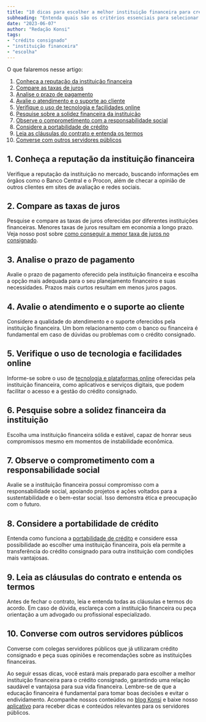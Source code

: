```yaml
---
title: "10 dicas para escolher a melhor instituição financeira para crédito consignado"
subheading: "Entenda quais são os critérios essenciais para selecionar a instituição financeira ideal para o crédito consignado dos servidores públicos"
date: "2023-06-07"
author: "Redação Konsi"
tags:
- "crédito consignado"
- "instituição financeira"
- "escolha"
---
```


O que falaremos nesse artigo:

1. [Conheça a reputação da instituição financeira](#reputacao)
2. [Compare as taxas de juros](#taxa-de-juros)
3. [Analise o prazo de pagamento](#prazo)
4. [Avalie o atendimento e o suporte ao cliente](#atendimento)
5. [Verifique o uso de tecnologia e facilidades online](#tecnologia)
6. [Pesquise sobre a solidez financeira da instituição](#solidez)
7. [Observe o comprometimento com a responsabilidade social](#responsabilidade)
8. [Considere a portabilidade de crédito](#portabilidade)
9. [Leia as cláusulas do contrato e entenda os termos](#contrato)
10. [Converse com outros servidores públicos](#opiniao)

## 1. Conheça a reputação da instituição financeira<a name="reputacao"></a>

Verifique a reputação da instituição no mercado, buscando informações em órgãos como o Banco Central e o Procon, além de checar a opinião de outros clientes em sites de avaliação e redes sociais.

## 2. Compare as taxas de juros<a name="taxa-de-juros"></a>

Pesquise e compare as taxas de juros oferecidas por diferentes instituições financeiras. Menores taxas de juros resultam em economia a longo prazo. Veja nosso post sobre [como conseguir a menor taxa de juros no consignado](/postagens/7-dicas-para-conseguir-a-menor-taxa-de-juros-no-consignado).

## 3. Analise o prazo de pagamento<a name="prazo"></a>

Avalie o prazo de pagamento oferecido pela instituição financeira e escolha a opção mais adequada para o seu planejamento financeiro e suas necessidades. Prazos mais curtos resultam em menos juros pagos.

## 4. Avalie o atendimento e o suporte ao cliente<a name="atendimento"></a>

Considere a qualidade do atendimento e o suporte oferecidos pela instituição financeira. Um bom relacionamento com o banco ou financeira é fundamental em caso de dúvidas ou problemas com o crédito consignado.

## 5. Verifique o uso de tecnologia e facilidades online<a name="tecnologia"></a>

Informe-se sobre o uso de [tecnologia e plataformas online](/postagens/inovaes-tecnolgicas-para-crdito-consignado-como-a-tecnologia-aprimora-sua-experincia) oferecidas pela instituição financeira, como aplicativos e serviços digitais, que podem facilitar o acesso e a gestão do crédito consignado.

## 6. Pesquise sobre a solidez financeira da instituição<a name="solidez"></a>

Escolha uma instituição financeira sólida e estável, capaz de honrar seus compromissos mesmo em momentos de instabilidade econômica.

## 7. Observe o comprometimento com a responsabilidade social<a name="responsabilidade"></a>

Avalie se a instituição financeira possui compromisso com a responsabilidade social, apoiando projetos e ações voltados para a sustentabilidade e o bem-estar social. Isso demonstra ética e preocupação com o futuro.

## 8. Considere a portabilidade de crédito<a name="portabilidade"></a>

Entenda como funciona a [portabilidade de crédito](/postagens/como-fazer-a-portabilidade-de-crdito-consignado-passo-a-passo) e considere essa possibilidade ao escolher uma instituição financeira, pois ela permite a transferência do crédito consignado para outra instituição com condições mais vantajosas.

## 9. Leia as cláusulas do contrato e entenda os termos<a name="contrato"></a>

Antes de fechar o contrato, leia e entenda todas as cláusulas e termos do acordo. Em caso de dúvida, esclareça com a instituição financeira ou peça orientação a um advogado ou profissional especializado.

## 10. Converse com outros servidores públicos<a name="opiniao"></a>

Converse com colegas servidores públicos que já utilizaram crédito consignado e peça suas opiniões e recomendações sobre as instituições financeiras.

Ao seguir essas dicas, você estará mais preparado para escolher a melhor instituição financeira para o crédito consignado, garantindo uma relação saudável e vantajosa para sua vida financeira. Lembre-se de que a educação financeira é fundamental para tomar boas decisões e evitar o endividamento. Acompanhe nossos conteúdos no [blog Konsi](/postagens) e baixe nosso [aplicativo](https://www.konsi.com.br/app) para receber dicas e conteúdos relevantes para os servidores públicos.